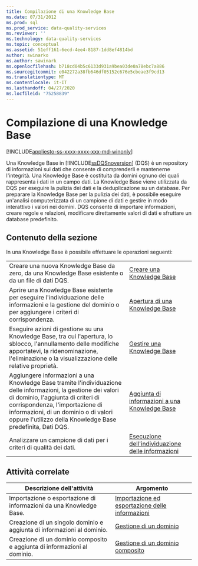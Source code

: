 ```yaml
---
title: Compilazione di una Knowledge Base
ms.date: 07/31/2012
ms.prod: sql
ms.prod_service: data-quality-services
ms.reviewer: ''
ms.technology: data-quality-services
ms.topic: conceptual
ms.assetid: 51eff161-6ecd-4ee4-8187-1dd8ef4814bd
author: swinarko
ms.author: sawinark
ms.openlocfilehash: b718cd04b5c6133d931a9bea03de0a78ebc7a886
ms.sourcegitcommit: e042272a38fb646df05152c676e5cbeae3f9cd13
ms.translationtype: MT
ms.contentlocale: it-IT
ms.lasthandoff: 04/27/2020
ms.locfileid: "75258839"
---
```

# <a name="building-a-knowledge-base"></a>Compilazione di una Knowledge Base

[!INCLUDE[appliesto-ss-xxxx-xxxx-xxx-md-winonly](../includes/appliesto-ss-xxxx-xxxx-xxx-md-winonly.md)]

  Una Knowledge Base in [!INCLUDE[ssDQSnoversion](../includes/ssdqsnoversion-md.md)] (DQS) è un repository di informazioni sui dati che consente di comprenderli e mantenerne l'integrità. Una Knowledge Base è costituita da domini ognuno dei quali rappresenta i dati in un campo dati. La Knowledge Base viene utilizzata da DQS per eseguire la pulizia dei dati e la deduplicazione su un database. Per preparare la Knowledge Base per la pulizia dei dati, è possibile eseguire un'analisi computerizzata di un campione di dati e gestire in modo interattivo i valori nei domini. DQS consente di importare informazioni, creare regole e relazioni, modificare direttamente valori di dati e sfruttare un database predefinito.  
  
## <a name="in-this-section"></a>Contenuto della sezione  
 In una Knowledge Base è possibile effettuare le operazioni seguenti:  
  
|||  
|-|-|  
|Creare una nuova Knowledge Base da zero, da una Knowledge Base esistente o da un file di dati DQS.|[Creare una Knowledge Base](../data-quality-services/create-a-knowledge-base.md)|  
|Aprire una Knowledge Base esistente per eseguire l'individuazione delle informazioni e la gestione del dominio o per aggiungere i criteri di corrispondenza.|[Apertura di una Knowledge Base](../data-quality-services/open-a-knowledge-base.md)|  
|Eseguire azioni di gestione su una Knowledge Base, tra cui l'apertura, lo sblocco, l'annullamento delle modifiche apportatevi, la ridenominazione, l'eliminazione o la visualizzazione delle relative proprietà.|[Gestire una Knowledge Base](../data-quality-services/manage-a-knowledge-base.md)|  
|Aggiungere informazioni a una Knowledge Base tramite l'individuazione delle informazioni, la gestione dei valori di dominio, l'aggiunta di criteri di corrispondenza, l'importazione di informazioni, di un dominio o di valori oppure l'utilizzo della Knowledge Base predefinita, Dati DQS.|[Aggiunta di informazioni a una Knowledge Base](../data-quality-services/adding-knowledge-to-a-knowledge-base.md)|  
|Analizzare un campione di dati per i criteri di qualità dei dati.|[Esecuzione dell'individuazione delle informazioni](../data-quality-services/perform-knowledge-discovery.md)|  
  
## <a name="related-tasks"></a>Attività correlate  
  
|Descrizione dell'attività|Argomento|  
|----------------------|-----------|  
|Importazione o esportazione di informazioni da una Knowledge Base.|[Importazione ed esportazione delle informazioni](../data-quality-services/importing-and-exporting-knowledge.md)|  
|Creazione di un singolo dominio e aggiunta di informazioni al dominio.|[Gestione di un dominio](../data-quality-services/managing-a-domain.md)|  
|Creazione di un dominio composito e aggiunta di informazioni al dominio.|[Gestione di un dominio composito](../data-quality-services/managing-a-composite-domain.md)|  
  
  
